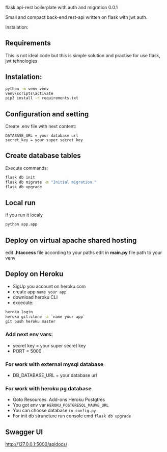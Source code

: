 flask api-rest boilerplate with auth and migration 0.0.1

Small and compact back-end rest-api written on flask with jwt auth.  

Instalation:
## Requirements
This is not ideal code but this is simple solution and practise for use flask, jwt tehnologies
## Instalation:
```cmd
python -m venv venv
venv\scripts\activate
pip3 install -r requirements.txt
```
## Configuration and setting
Create .env file with next content:

```.env
DATABASE_URL = your database url
secret_key = your super secret key
```
## Create database tables
Execute commands:
```cmd
flask db init
flask db migrate -m "Initial migration."
flask db upgrade
```
## Local run
if you run it localy
```cmd
python app.app 
```
## Deploy on virtual apache shared hosting
edit **.htaccess** file according to your paths
edit in **main.py** file path to your venv
## Deploy on Heroku
- SigUp you account on heroku.com
- create app `name your app`
- download heroku CLI
- excecute:
```cmd
heroku login
heroku git:clone -a `name your app`
git push heroku master 
```
### Add next env vars:
 - secret key = your super secret key
 - PORT = 5000
### For work with external mysql database
- DB_DATABASE_URL = your database url
### For work with heroku pg database
 - Goto Resources. Add-ons Heroku Postgtres
 - You got env var `HEROKU_POSTGRESQL_MAUVE_URL`
 - You can choose database `in config.py`
 - For init db struncture run console cmd `flask db upgrade`

## Swagger UI
http://127.0.0.1:5000/apidocs/
